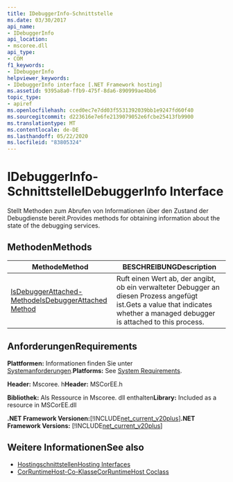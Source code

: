 ```yaml
---
title: IDebuggerInfo-Schnittstelle
ms.date: 03/30/2017
api_name:
- IDebuggerInfo
api_location:
- mscoree.dll
api_type:
- COM
f1_keywords:
- IDebuggerInfo
helpviewer_keywords:
- IDebuggerInfo interface [.NET Framework hosting]
ms.assetid: 9395a8a0-ffb9-475f-8da6-890999ae4bb6
topic_type:
- apiref
ms.openlocfilehash: cced0ec7e7dd03f5531392039bb1e9247fd60f40
ms.sourcegitcommit: d223616e7e6fe2139079052e6fcbe25413fb9900
ms.translationtype: MT
ms.contentlocale: de-DE
ms.lasthandoff: 05/22/2020
ms.locfileid: "83805324"
---
```

# <a name="idebuggerinfo-interface"></a><span data-ttu-id="028be-102">IDebuggerInfo-Schnittstelle</span><span class="sxs-lookup"><span data-stu-id="028be-102">IDebuggerInfo Interface</span></span>
<span data-ttu-id="028be-103">Stellt Methoden zum Abrufen von Informationen über den Zustand der Debugdienste bereit.</span><span class="sxs-lookup"><span data-stu-id="028be-103">Provides methods for obtaining information about the state of the debugging services.</span></span>  
  
## <a name="methods"></a><span data-ttu-id="028be-104">Methoden</span><span class="sxs-lookup"><span data-stu-id="028be-104">Methods</span></span>  
  
|<span data-ttu-id="028be-105">Methode</span><span class="sxs-lookup"><span data-stu-id="028be-105">Method</span></span>|<span data-ttu-id="028be-106">BESCHREIBUNG</span><span class="sxs-lookup"><span data-stu-id="028be-106">Description</span></span>|  
|------------|-----------------|  
|[<span data-ttu-id="028be-107">IsDebuggerAttached-Methode</span><span class="sxs-lookup"><span data-stu-id="028be-107">IsDebuggerAttached Method</span></span>](idebuggerinfo-isdebuggerattached-method.md)|<span data-ttu-id="028be-108">Ruft einen Wert ab, der angibt, ob ein verwalteter Debugger an diesen Prozess angefügt ist.</span><span class="sxs-lookup"><span data-stu-id="028be-108">Gets a value that indicates whether a managed debugger is attached to this process.</span></span>|  
  
## <a name="requirements"></a><span data-ttu-id="028be-109">Anforderungen</span><span class="sxs-lookup"><span data-stu-id="028be-109">Requirements</span></span>  
 <span data-ttu-id="028be-110">**Plattformen:** Informationen finden Sie unter [Systemanforderungen](../../get-started/system-requirements.md).</span><span class="sxs-lookup"><span data-stu-id="028be-110">**Platforms:** See [System Requirements](../../get-started/system-requirements.md).</span></span>  
  
 <span data-ttu-id="028be-111">**Header:** Mscoree. h</span><span class="sxs-lookup"><span data-stu-id="028be-111">**Header:** MSCorEE.h</span></span>  
  
 <span data-ttu-id="028be-112">**Bibliothek:** Als Ressource in Mscoree. dll enthalten</span><span class="sxs-lookup"><span data-stu-id="028be-112">**Library:** Included as a resource in MSCorEE.dll</span></span>  
  
 <span data-ttu-id="028be-113">**.NET Framework Versionen:**[!INCLUDE[net_current_v20plus](../../../../includes/net-current-v20plus-md.md)]</span><span class="sxs-lookup"><span data-stu-id="028be-113">**.NET Framework Versions:** [!INCLUDE[net_current_v20plus](../../../../includes/net-current-v20plus-md.md)]</span></span>  
  
## <a name="see-also"></a><span data-ttu-id="028be-114">Weitere Informationen</span><span class="sxs-lookup"><span data-stu-id="028be-114">See also</span></span>

- [<span data-ttu-id="028be-115">Hostingschnittstellen</span><span class="sxs-lookup"><span data-stu-id="028be-115">Hosting Interfaces</span></span>](hosting-interfaces.md)
- [<span data-ttu-id="028be-116">CorRuntimeHost-Co-Klasse</span><span class="sxs-lookup"><span data-stu-id="028be-116">CorRuntimeHost Coclass</span></span>](corruntimehost-coclass.md)
